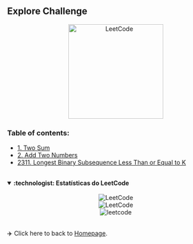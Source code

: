 ## Explore Challenge

<div align="center">
<img src="https://upload.wikimedia.org/wikipedia/commons/1/19/LeetCode_logo_black.png" alt="LeetCode" width="220px">
</div>

### Table of contents:

- [1. Two Sum](1-two-sum.md)
- [2. Add Two Numbers](2-add-two-numbers.md)
- [2311. Longest Binary Subsequence Less Than or Equal to K](2311-longest-binary.md)

</br>

<!-- LEETCODE -->
<details open>
<summary> <b> :technologist: Estatísticas do LeetCode </b> </summary>
</br>
<div align="center">
<!-- LEETCODE https://github.com/songquanpeng/stats-cards --->
<img src="https://stats.justsong.cn/api/leetcode?username=mayannait&cn=true&theme=onedark" alt="LeetCode">
</br>
<!-- LEETCODE https://github.com/JacobLinCool/LeetCode-Stats-Card --->
<img src="https://leetcard.jacoblin.cool/mayannait?ext=activity" alt="LeetCode">
</br>
<!-- https://leetcode-stats.vercel.app -->
<img src="https://leetcode-stats.vercel.app/api?username=mayannait&theme=Dark" alt="leetcode">
</div>
</details>

</br>

:airplane: Click here to back to [Homepage](https://github.com/mayannaoliveira/leetcode-daily-coding).